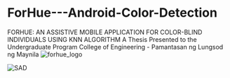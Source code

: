 # ForHue---Android-Color-Detection
FORHUE: AN ASSISTIVE MOBILE APPLICATION FOR COLOR-BLIND INDIVIDUALS USING KNN ALGORITHM
A Thesis Presented to the Undergraduate Program College of Engineering - Pamantasan ng Lungsod ng Maynila
![forhue_logo](https://github.com/rskl1999/ForHue---Android-Color-Detection/assets/127722354/127752c2-288c-4f55-a475-369442724d02)

![SAD](https://github.com/rskl1999/ForHue---Android-Color-Detection/assets/127722354/e7923350-648f-419d-af58-59cc9b4b5a08)
